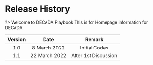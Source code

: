 # Release History

?> Welcome to DECADA Playbook
This is for Homepage information for DECADA 

| **Version** | **Date**      | **Remark**           |
|:-----------:|:-------------:|:--------------------:|
| 1.0         | 8 March 2022  | Initial Codes        |
| 1.1         | 22 March 2022 | After 1st Discussion |

<!--
<<<<<<< HEAD
Draft Version 1.1, as of 22 March 2022
=======
Draft Version 1, as of 8 March 2022
>>>>>>> 770ab371a5b8522eecb972b2ddd8e8be5d057421
-->




